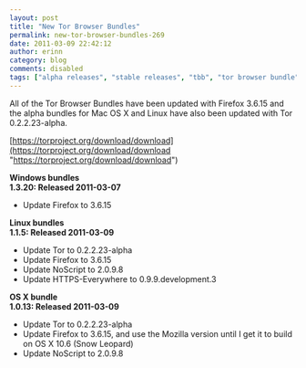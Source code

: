 ```yaml
---
layout: post
title: "New Tor Browser Bundles"
permalink: new-tor-browser-bundles-269
date: 2011-03-09 22:42:12
author: erinn
category: blog
comments: disabled
tags: ["alpha releases", "stable releases", "tbb", "tor browser bundle", "torbrowser", "updated packages"]
---
```


All of the Tor Browser Bundles have been updated with Firefox 3.6.15 and the alpha bundles for Mac OS X and Linux have also been updated with Tor 0.2.2.23-alpha.

[https://torproject.org/download/download](https://torproject.org/download/download "https://torproject.org/download/download")

**Windows bundles**  
 **1.3.20: Released 2011-03-07**

-   Update Firefox to 3.6.15

**Linux bundles**  
 **1.1.5: Released 2011-03-09**

-   Update Tor to 0.2.2.23-alpha
-   Update Firefox to 3.6.15
-   Update NoScript to 2.0.9.8
-   Update HTTPS-Everywhere to 0.9.9.development.3

**OS X bundle**  
 **1.0.13: Released 2011-03-09**

-   Update Tor to 0.2.2.23-alpha
-   Update Firefox to 3.6.15, and use the Mozilla version until I get it to build on OS X 10.6 (Snow Leopard)
-   Update NoScript to 2.0.9.8

